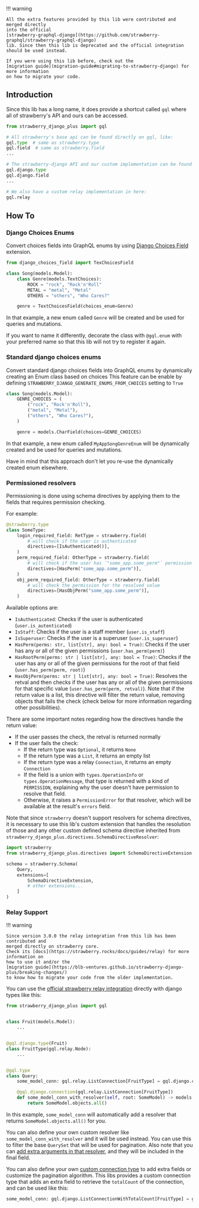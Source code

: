 !!! warning

    All the extra features provided by this lib were contributed and merged directly
    into the official
    [strawberry-graphql-django](https://github.com/strawberry-graphql/strawberry-graphql-django)
    lib. Since then this lib is deprecated and the official integration should be used instead.

    If you were using this lib before, check out the
    [migration guide](migration-guide#migrating-to-strawberry-django) for more information
    on how to migrate your code.

## Introduction

Since this lib has a long name, it does provide a shortcut called `gql` where all of
strawberry's API and ours can be accessed.

```python
from strawberry_django_plus import gql

# All strawberry's base api can be found directly on gql, like:
gql.type  # same as strawberry.type
gql.field  # same as strawberry.field
...

# The strawberry-django API and our custom implementation can be found on gql.django, like:
gql.django.type
gql.django.field
...

# We also have a custom relay implementation in here:
gql.relay
```

## How To

### Django Choices Enums

Convert choices fields into GraphQL enums by using
[Django Choices Field](https://github.com/bellini666/django-choices-field) extension.

```python
from django_choices_field import TexChoicesField

class Song(models.Model):
    class Genre(models.TextChoices):
        ROCK = "rock", "Rock'n'Roll"
        METAL = "metal", "Metal"
        OTHERS = "others", "Who Cares?"

    genre = TextChoicesField(choices_enum=Genre)
```

In that example, a new enum called `Genre` will be created and be used for queries
and mutations.

If you want to name it differently, decorate the class with `@gql.enum` with your preferred
name so that this lib will not try to register it again.

### Standard django choices enums

Convert standard django choices fields into GraphQL enums by dynamically creating an Enum class based on choices
This feature can be enable by defining `STRAWBERRY_DJANGO_GENERATE_ENUMS_FROM_CHOICES` setting to `True`

```python
class Song(models.Model):
    GENRE_CHOICES = (
        ("rock", "Rock'n'Roll"),
        ("metal", "Metal"),
        ("others", "Who Cares?"),
    )

    genre = models.CharField(choices=GENRE_CHOICES)
```

In that example, a new enum called `MyAppSongGenreEnum` will be dynamically created and be used for queries
and mutations.

Have in mind that this approach don't let you re-use the dynamically created enum elsewhere.

### Permissioned resolvers

Permissioning is done using schema directives by applying them to the fields that requires
permission checking.

For example:

```python
@strawberry.type
class SomeType:
    login_required_field: RetType = strawberry.field(
        # will check if the user is authenticated
        directives=[IsAuthenticated()],
    )
    perm_required_field: OtherType = strawberry.field(
        # will check if the user has `"some_app.some_perm"` permission
        directives=[HasPerm("some_app.some_perm")],
    )
    obj_perm_required_field: OtherType = strawberry.field(
        # will check the permission for the resolved value
        directives=[HasObjPerm("some_app.some_perm")],
    )
```

Available options are:

- `IsAuthenticated`: Checks if the user is authenticated (`user.is_autenticated`)
- `IsStaff`: Checks if the user is a staff member (`user.is_staff`)
- `IsSuperuser`: Checks if the user is a superuser (`user.is_superuser`)
- `HasPerm(perms: str, list[str], any: bool = True)`: Checks if the user has any or all of
  the given permissions (`user.has_perm(perm)`)
- `HasRootPerm(perms: str | list[str], any: bool = True)`: Checks if the user has any or all
  of the given permissions for the root of that field (`user.has_perm(perm, root)`)
- `HasObjPerm(perms: str | list[str], any: bool = True)`: Resolves the retval and then
  checks if the user has any or all of the given permissions for that specific value
  (`user.has_perm(perm, retval)`). Note that if the return value is a list, this directive
  will filter the return value, removing objects that fails the check (check below for more
  information regarding other possibilities).

There are some important notes regarding how the directives handle the return value:

- If the user passes the check, the retval is returned normally
- If the user fails the check:
  - If the return type was `Optional`, it returns `None`
  - If the return type was a `List`, it returns an empty list
  - If the return type was a relay `Connection`, it returns an empty `Connection`
  - If the field is a union with `types.OperationInfo` or `types.OperationMessage`, that type
    is returned with a kind of `PERMISSION`, explaining why the user doesn't have permission
    to resolve that field.
  - Otherwise, it raises a `PermissionError` for that resolver, which will be available at
    the result's `errors` field.

Note that since `strawberry` doesn't support resolvers for schema directives, it is necessary
to use this lib's custom extension that handles the resolution of those and any other custom
defined schema directive inherited from `strawberry_django_plus.directives.SchemaDirectiveResolver`:

```python
import strawberry
from strawberry_django_plus.directives import SchemaDirectiveExtension

schema = strawberry.Schema(
    Query,
    extensions=[
        SchemaDirectiveExtension,
        # other extensions...
    ]
)
```

### Relay Support

!!! warning

    Since version 3.0.0 the relay integration from this lib has been contributed and
    merged directly on strawberry core.
    Check its [docs](https://strawberry.rocks/docs/guides/relay) for more information on
    how to use it and/or the
    [migration guide](https://blb-ventures.github.io/strawberry-django-plus/breaking-changes/)
    to know how to migrate your code from the older implementation.

You can use the [official strawberry relay integration](https://strawberry.rocks/docs/guides/relay)
directly with django types like this:

```python
from strawberry_django_plus import gql


class Fruit(models.Model):
    ...


@gql.django.type(Fruit)
class FruitType(gql.relay.Node):
    ...


@gql.type
class Query:
    some_model_conn: gql.relay.ListConnection[FruitType] = gql.django.connection()

    @gql.django.connection(gql.relay.ListConnection[FruitType])
    def some_model_conn_with_resolver(self, root: SomeModel) -> models.QuerySet[SomeModel]:
        return SomeModel.objects.all()
```

In this example, `some_model_conn` will automatically add a resolver that
returns `SomeModel.objects.all()` for you.

You can also define your own custom resolver like `some_model_conn_with_resolver` and it
will be used instead. You can use this to filter the base `QuerySet` that will be used
for pagination. Also note that you can
[add extra arguments in that resolver](https://strawberry.rocks/docs/guides/relay#custom-connection-arguments),
and they will be included in the final field.

You can also define your own
[custom connection type](https://strawberry.rocks/docs/guides/relay#custom-connection-pagination)
to add extra fields or customize the pagination algorithm. This libs provides a custom connection
type that adds an extra field to retrieve the `totalCount` of the connection, and can be used
like this:

```python
some_model_conn: gql.django.ListConnectionWithTotalCount[FruitType] = gql.django.connection()
```
